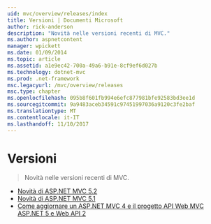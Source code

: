 ```yaml
---
uid: mvc/overview/releases/index
title: Versioni | Documenti Microsoft
author: rick-anderson
description: "Novità nelle versioni recenti di MVC."
ms.author: aspnetcontent
manager: wpickett
ms.date: 01/09/2014
ms.topic: article
ms.assetid: a1e9ec42-700a-49a6-b91e-8cf9ef6d027b
ms.technology: dotnet-mvc
ms.prod: .net-framework
msc.legacyurl: /mvc/overview/releases
msc.type: chapter
ms.openlocfilehash: 095b8f601fb994e6efc877981bfe92583bd3ee1d
ms.sourcegitcommit: 9a9483aceb34591c97451997036a9120c3fe2baf
ms.translationtype: MT
ms.contentlocale: it-IT
ms.lasthandoff: 11/10/2017
---
```

<a name="releases"></a>Versioni
====================
> Novità nelle versioni recenti di MVC.


- [Novità di ASP.NET MVC 5.2](whats-new-in-aspnet-mvc-52.md)
- [Novità di ASP.NET MVC 5.1](mvc51-release-notes.md)
- [Come aggiornare un ASP.NET MVC 4 e il progetto API Web MVC ASP.NET 5 e Web API 2](how-to-upgrade-an-aspnet-mvc-4-and-web-api-project-to-aspnet-mvc-5-and-web-api-2.md)
